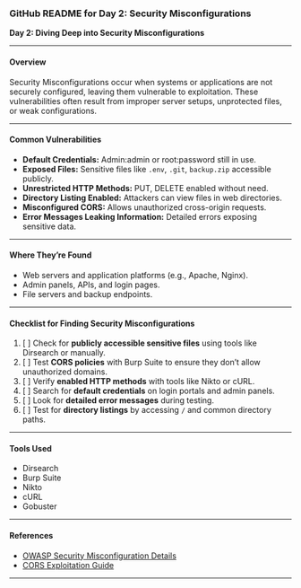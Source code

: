 ### **GitHub README for Day 2: Security Misconfigurations**  

**Day 2: Diving Deep into Security Misconfigurations**  

---

#### **Overview**  
Security Misconfigurations occur when systems or applications are not securely configured, leaving them vulnerable to exploitation. These vulnerabilities often result from improper server setups, unprotected files, or weak configurations.

---

#### **Common Vulnerabilities**  
- **Default Credentials:** Admin:admin or root:password still in use.  
- **Exposed Files:** Sensitive files like `.env`, `.git`, `backup.zip` accessible publicly.  
- **Unrestricted HTTP Methods:** PUT, DELETE enabled without need.  
- **Directory Listing Enabled:** Attackers can view files in web directories.  
- **Misconfigured CORS:** Allows unauthorized cross-origin requests.  
- **Error Messages Leaking Information:** Detailed errors exposing sensitive data.  

---

#### **Where They’re Found**  
- Web servers and application platforms (e.g., Apache, Nginx).  
- Admin panels, APIs, and login pages.  
- File servers and backup endpoints.  

---

#### **Checklist for Finding Security Misconfigurations**  

1. [ ] Check for **publicly accessible sensitive files** using tools like Dirsearch or manually.  
2. [ ] Test **CORS policies** with Burp Suite to ensure they don’t allow unauthorized domains.  
3. [ ] Verify **enabled HTTP methods** with tools like Nikto or cURL.  
4. [ ] Search for **default credentials** on login portals and admin panels.  
5. [ ] Look for **detailed error messages** during testing.  
6. [ ] Test for **directory listings** by accessing `/` and common directory paths.  

---

#### **Tools Used**  

- Dirsearch  
- Burp Suite  
- Nikto  
- cURL  
- Gobuster  

---

#### **References**

- [OWASP Security Misconfiguration Details](https://owasp.org/www-project-top-ten/2021/A05_2021-Security_Misconfiguration/)  
- [CORS Exploitation Guide](https://portswigger.net/web-security/cors)  

---
